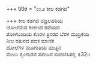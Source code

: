 +++
title = "೦೩೨ ಕೀಲ ಕಡಗದ"

+++
ಕೀಲ ಕಡಗದ ವಜ್ರಲಹರಿಯ  
ಜೋಲೆಯದ ಕಂಕಣದ ರವೆಯದ  
ತೋಳಬಂದಿಯ ಕೊರಳ ತ್ರಿಸರದ ಬೆರಳ ಮುದ್ರಿಕೆಯ   
ನೀಲ ರತುನದ ಪದಕ ಮಾಣಿಕ  
ದೋಲೆಗಳ ಮೂಗುತಿಯ ಮುತ್ತಿನ  
ಮೇಲು ಶೃಂಗಾರದ ಸಖೀಜನ ಸಂದಣಿಸಿತಲ್ಲಿ     ॥32॥